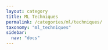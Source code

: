 ```yaml
---
layout: category
title: ML Techniques
permalink: /categories/ml/techniques/
taxonomy: "ml_techniques"
sidebar:
  nav: "docs"
---
```

